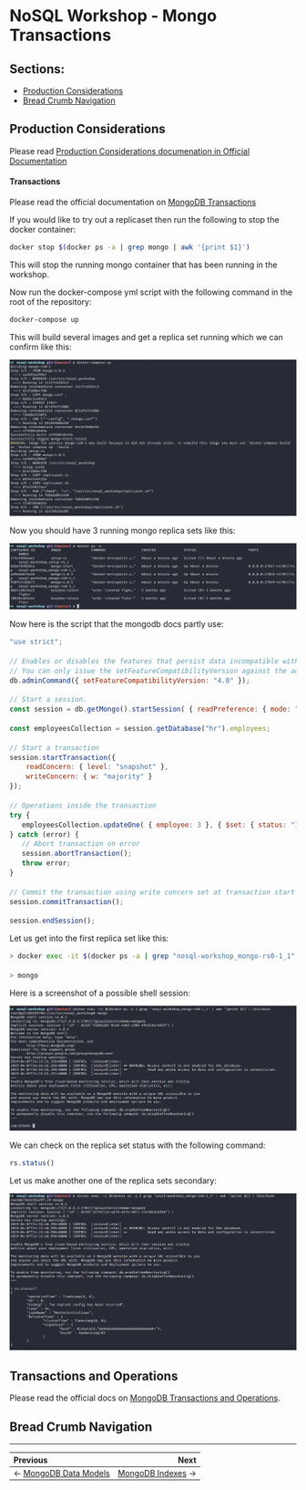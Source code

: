 # NoSQL Workshop - Mongo Transactions

## Sections:

* [Production Considerations](#production-considerations)
* [Bread Crumb Navigation](#bread-crumb-navigation)

## Production Considerations

Please read [Production Considerations documenation in Official Documentation](https://docs.mongodb.com/manual/core/transactions-production-consideration/)

#### Transactions

Please read the official documentation on [MongoDB Transactions](https://docs.mongodb.com/manual/core/transactions/)

If you would like to try out a replicaset then run the following to stop the docker container:

```bash
docker stop $(docker ps -a | grep mongo | awk '{print $1}')
```

This will stop the running mongo container that has been running in the workshop.

Now run the docker-compose yml script with the following command in the root of the repository:

```bash
docker-compose up
```

This will build several images and get a replica set running which we can confirm like this:

![images/mongo-docker-compose-up](../images/mongo-docker-compose-up.png)

Now you should have 3 running mongo replica sets like this:

![images/mongo-replicaset](../images/mongo-replicaset.png)

Now here is the script that the mongodb docs partly use:

```js
"use strict";

// Enables or disables the features that persist data incompatible with earlier versions of MongoDB. 
// You can only issue the setFeatureCompatibilityVersion against the admin database.
db.adminCommand({ setFeatureCompatibilityVersion: "4.0" });

// Start a session.
const session = db.getMongo().startSession( { readPreference: { mode: "primary" } } );

const employeesCollection = session.getDatabase("hr").employees;

// Start a transaction
session.startTransaction({ 
    readConcern: { level: "snapshot" }, 
    writeConcern: { w: "majority" } 
});

// Operations inside the transaction
try {
   employeesCollection.updateOne( { employee: 3 }, { $set: { status: "Inactive" } } );
} catch (error) {
   // Abort transaction on error
   session.abortTransaction();
   throw error;
}

// Commit the transaction using write concern set at transaction start
session.commitTransaction();

session.endSession();
```

Let us get into the first replica set like this:

```bash
> docker exec -it $(docker ps -a | grep "nosql-workshop_mongo-rs0-1_1" | awk '{print $1}') /bin/bash

> mongo
```

Here is a screenshot of a possible shell session:

![images/mongodb-replicaset](../images/mongodb-replicaset.png)

We can check on the replica set status with the following command:

```js
rs.status()
```

Let us make another one of the replica sets secondary: 

![images/mongodb-replicaset-secondary](../images/mongodb-replicaset-secondary.png)

## Transactions and Operations

Please read the official docs on [MongoDB Transactions and Operations](https://docs.mongodb.com/manual/core/transactions-operations/).

## Bread Crumb Navigation
_________________________

Previous | Next
:------- | ---:
← [MongoDB Data Models](./mongodb_data_models.md) | [MongoDB Indexes](./mongodb_indexes.md) →
